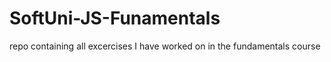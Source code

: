 # SoftUni-JS-Funamentals
repo containing all excercises I have worked on in the fundamentals course
